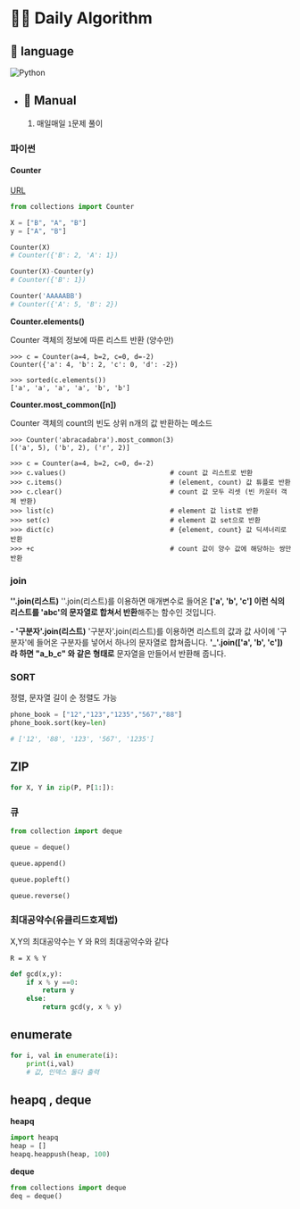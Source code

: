 # 👨‍💻 Daily Algorithm



## 💬 language

 ![Python](https://img.shields.io/badge/python-3670A0?style=for-the-badge&logo=python&logoColor=ffdd54)



* ## 📖 Manual

  1. 매일매일 `1`문제 풀이









### 파이썬

#### Counter

[URL](https://inkkim.github.io/python/%ED%8C%8C%EC%9D%B4%EC%8D%AC-Counter-%EC%82%AC%EC%9A%A9%EB%B2%95/)

```python
from collections import Counter

X = ["B", "A", "B"]
y = ["A", "B"]

Counter(X)
# Counter({'B': 2, 'A': 1})

Counter(X)-Counter(y)
# Counter({'B': 1})

Counter('AAAAABB')
# Counter({'A': 5, 'B': 2})
```

**Counter.elements()**

Counter 객체의 정보에 따른 리스트 반환 (양수만)

```
>>> c = Counter(a=4, b=2, c=0, d=-2)
Counter({'a': 4, 'b': 2, 'c': 0, 'd': -2})

>>> sorted(c.elements())
['a', 'a', 'a', 'a', 'b', 'b']
```

**Counter.most_common([n])**

Counter 객체의 count의 빈도 상위 n개의 값 반환하는 메소드

```
>>> Counter('abracadabra').most_common(3)
[('a', 5), ('b', 2), ('r', 2)]
```

```
>>> c = Counter(a=4, b=2, c=0, d=-2)
>>> c.values()                          # count 값 리스트로 반환
>>> c.items()                           # (element, count) 값 튜플로 반환
>>> c.clear()                           # count 값 모두 리셋 (빈 카운터 객체 반환)
>>> list(c)                             # element 값 list로 반환
>>> set(c)                              # element 값 set으로 반환
>>> dict(c)                             # {element, count} 값 딕셔너리로 반환
>>> +c                                  # count 값이 양수 값에 해당하는 쌍만 반환
```



### join

**''.join(리스트)**
''.join(리스트)를 이용하면 매개변수로 들어온 **['a', 'b', 'c'] 이런 식의 리스트를 'abc'의 문자열로 합쳐서 반환**해주는 함수인 것입니다.

**- '구분자'.join(리스트)**
'구분자'.join(리스트)를 이용하면 리스트의 값과 값 사이에 '구분자'에 들어온 구분자를 넣어서 하나의 문자열로 합쳐줍니다.
**'_'.join(['a', 'b', 'c']) 라 하면 "a_b_c" 와 같은 형태로** 문자열을 만들어서 반환해 줍니다.





### SORT

정렬, 문자열 길이 순 정렬도 가능

```python
phone_book = ["12","123","1235","567","88"]
phone_book.sort(key=len)

# ['12', '88', '123', '567', '1235']
```



## ZIP

```python
for X, Y in zip(P, P[1:]):
```



### 큐

```python
from collection import deque

queue = deque()

queue.append()

queue.popleft()

queue.reverse()
```



### 최대공약수(유클리드호제법)

X,Y의 최대공약수는 Y 와 R의 최대공약수와 같다

`R = X % Y`

```python
def gcd(x,y):
    if x % y ==0:
        return y
    else:
        return gcd(y, x % y)
```



## enumerate

```python
for i, val in enumerate(i):
	print(i,val)
    # 값, 인덱스 둘다 출력
```



## heapq , deque

**heapq**

```python
import heapq
heap = []
heapq.heappush(heap, 100)
```



**deque**

```python
from collections import deque
deq = deque()
```

